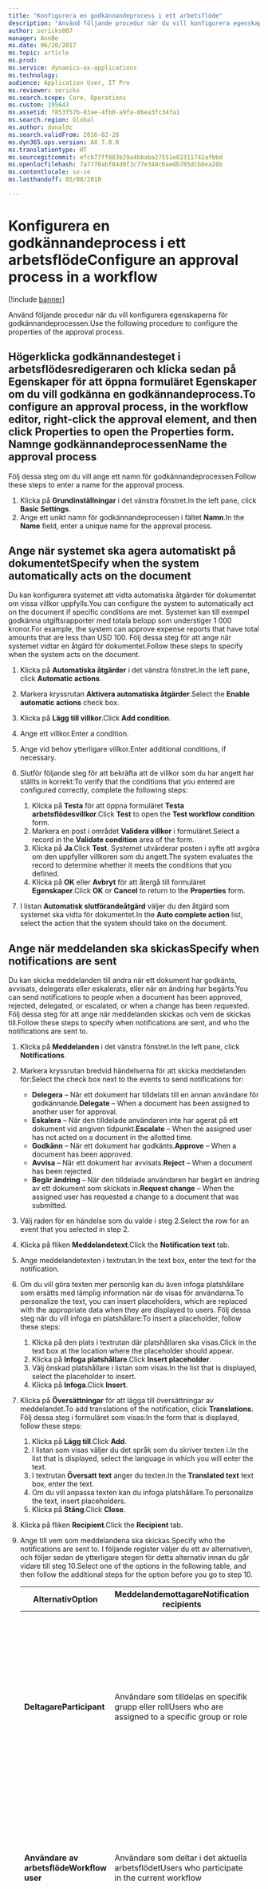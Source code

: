 ```yaml
---
title: "Konfigurera en godkännandeprocess i ett arbetsflöde"
description: "Använd följande procedur när du vill konfigurera egenskaperna för godkännandeprocessen."
author: sericks007
manager: AnnBe
ms.date: 06/20/2017
ms.topic: article
ms.prod: 
ms.service: dynamics-ax-applications
ms.technology: 
audience: Application User, IT Pro
ms.reviewer: sericks
ms.search.scope: Core, Operations
ms.custom: 195643
ms.assetid: f853f57b-83ae-4fb0-a9fa-06ea3fc34fa1
ms.search.region: Global
ms.author: donaldc
ms.search.validFrom: 2016-02-28
ms.dyn365.ops.version: AX 7.0.0
ms.translationtype: HT
ms.sourcegitcommit: efcb77ff883b29a4bbaba27551e02311742afbbd
ms.openlocfilehash: 7a7770abf84d8f3c77e348c6aedb785dcb8ea28b
ms.contentlocale: sv-se
ms.lasthandoff: 05/08/2018

---
```


# <a name="configure-an-approval-process-in-a-workflow"></a><span data-ttu-id="ed8ce-103">Konfigurera en godkännandeprocess i ett arbetsflöde</span><span class="sxs-lookup"><span data-stu-id="ed8ce-103">Configure an approval process in a workflow</span></span>

[!include [banner](../includes/banner.md)]

<span data-ttu-id="ed8ce-104">Använd följande procedur när du vill konfigurera egenskaperna för godkännandeprocessen.</span><span class="sxs-lookup"><span data-stu-id="ed8ce-104">Use the following procedure to configure the properties of the approval process.</span></span>

<span data-ttu-id="ed8ce-105">Högerklicka godkännandesteget i arbetsflödesredigeraren och klicka sedan på **Egenskaper** för att öppna formuläret **Egenskaper** om du vill godkänna en godkännandeprocess.</span><span class="sxs-lookup"><span data-stu-id="ed8ce-105">To configure an approval process, in the workflow editor, right-click the approval element, and then click **Properties** to open the **Properties** form.</span></span>
<span data-ttu-id="ed8ce-106">Namnge godkännandeprocessen</span><span class="sxs-lookup"><span data-stu-id="ed8ce-106">Name the approval process</span></span>
-------------------------

<span data-ttu-id="ed8ce-107">Följ dessa steg om du vill ange ett namn för godkännandeprocessen.</span><span class="sxs-lookup"><span data-stu-id="ed8ce-107">Follow these steps to enter a name for the approval process.</span></span>
1.  <span data-ttu-id="ed8ce-108">Klicka på **Grundinställningar** i det vänstra fönstret.</span><span class="sxs-lookup"><span data-stu-id="ed8ce-108">In the left pane, click **Basic Settings**.</span></span>
2.  <span data-ttu-id="ed8ce-109">Ange ett unikt namn för godkännandeprocessen i fältet **Namn**.</span><span class="sxs-lookup"><span data-stu-id="ed8ce-109">In the **Name** field, enter a unique name for the approval process.</span></span>

## <a name="specify-when-the-system-automatically-acts-on-the-document"></a><span data-ttu-id="ed8ce-110">Ange när systemet ska agera automatiskt på dokumentet</span><span class="sxs-lookup"><span data-stu-id="ed8ce-110">Specify when the system automatically acts on the document</span></span>
<span data-ttu-id="ed8ce-111">Du kan konfigurera systemet att vidta automatiska åtgärder för dokumentet om vissa villkor uppfylls.</span><span class="sxs-lookup"><span data-stu-id="ed8ce-111">You can configure the system to automatically act on the document if specific conditions are met.</span></span> <span data-ttu-id="ed8ce-112">Systemet kan till exempel godkänna utgiftsrapporter med totala belopp som understiger 1 000 kronor.</span><span class="sxs-lookup"><span data-stu-id="ed8ce-112">For example, the system can approve expense reports that have total amounts that are less than USD 100.</span></span> <span data-ttu-id="ed8ce-113">Följ dessa steg för att ange när systemet vidtar en åtgärd för dokumentet.</span><span class="sxs-lookup"><span data-stu-id="ed8ce-113">Follow these steps to specify when the system acts on the document.</span></span>
1.  <span data-ttu-id="ed8ce-114">Klicka på **Automatiska åtgärder** i det vänstra fönstret.</span><span class="sxs-lookup"><span data-stu-id="ed8ce-114">In the left pane, click **Automatic actions**.</span></span>
2.  <span data-ttu-id="ed8ce-115">Markera kryssrutan **Aktivera automatiska åtgärder**.</span><span class="sxs-lookup"><span data-stu-id="ed8ce-115">Select the **Enable automatic actions** check box.</span></span>
3.  <span data-ttu-id="ed8ce-116">Klicka på **Lägg till villkor**.</span><span class="sxs-lookup"><span data-stu-id="ed8ce-116">Click **Add condition**.</span></span>
4.  <span data-ttu-id="ed8ce-117">Ange ett villkor.</span><span class="sxs-lookup"><span data-stu-id="ed8ce-117">Enter a condition.</span></span>
5.  <span data-ttu-id="ed8ce-118">Ange vid behov ytterligare villkor.</span><span class="sxs-lookup"><span data-stu-id="ed8ce-118">Enter additional conditions, if necessary.</span></span>
6.  <span data-ttu-id="ed8ce-119">Slutför följande steg för att bekräfta att de villkor som du har angett har ställts in korrekt:</span><span class="sxs-lookup"><span data-stu-id="ed8ce-119">To verify that the conditions that you entered are configured correctly, complete the following steps:</span></span>
    1.  <span data-ttu-id="ed8ce-120">Klicka på **Testa** för att öppna formuläret **Testa arbetsflödesvillkor**.</span><span class="sxs-lookup"><span data-stu-id="ed8ce-120">Click **Test** to open the **Test workflow condition** form.</span></span>
    2.  <span data-ttu-id="ed8ce-121">Markera en post i området **Validera villkor** i formuläret.</span><span class="sxs-lookup"><span data-stu-id="ed8ce-121">Select a record in the **Validate condition** area of the form.</span></span>
    3.  <span data-ttu-id="ed8ce-122">Klicka på **Ja**.</span><span class="sxs-lookup"><span data-stu-id="ed8ce-122">Click **Test**.</span></span> <span data-ttu-id="ed8ce-123">Systemet utvärderar posten i syfte att avgöra om den uppfyller villkoren som du angett.</span><span class="sxs-lookup"><span data-stu-id="ed8ce-123">The system evaluates the record to determine whether it meets the conditions that you defined.</span></span>
    4.  <span data-ttu-id="ed8ce-124">Klicka på **OK** eller **Avbryt** för att återgå till formuläret **Egenskaper**.</span><span class="sxs-lookup"><span data-stu-id="ed8ce-124">Click **OK** or **Cancel** to return to the **Properties** form.</span></span>

7.  <span data-ttu-id="ed8ce-125">I listan **Automatisk slutförandeåtgärd** väljer du den åtgärd som systemet ska vidta för dokumentet.</span><span class="sxs-lookup"><span data-stu-id="ed8ce-125">In the **Auto complete action** list, select the action that the system should take on the document.</span></span>

## <a name="specify-when-notifications-are-sent"></a><span data-ttu-id="ed8ce-126">Ange när meddelanden ska skickas</span><span class="sxs-lookup"><span data-stu-id="ed8ce-126">Specify when notifications are sent</span></span>
<span data-ttu-id="ed8ce-127">Du kan skicka meddelanden till andra när ett dokument har godkänts, avvisats, delegerats eller eskalerats, eller när en ändring har begärts.</span><span class="sxs-lookup"><span data-stu-id="ed8ce-127">You can send notifications to people when a document has been approved, rejected, delegated, or escalated, or when a change has been requested.</span></span> <span data-ttu-id="ed8ce-128">Följ dessa steg för att ange när meddelanden skickas och vem de skickas till.</span><span class="sxs-lookup"><span data-stu-id="ed8ce-128">Follow these steps to specify when notifications are sent, and who the notifications are sent to.</span></span>
1.  <span data-ttu-id="ed8ce-129">Klicka på **Meddelanden** i det vänstra fönstret.</span><span class="sxs-lookup"><span data-stu-id="ed8ce-129">In the left pane, click **Notifications**.</span></span>
2.  <span data-ttu-id="ed8ce-130">Markera kryssrutan bredvid händelserna för att skicka meddelanden för:</span><span class="sxs-lookup"><span data-stu-id="ed8ce-130">Select the check box next to the events to send notifications for:</span></span>
    -   <span data-ttu-id="ed8ce-131">**Delegera** – När ett dokument har tilldelats till en annan användare för godkännande.</span><span class="sxs-lookup"><span data-stu-id="ed8ce-131">**Delegate** – When a document has been assigned to another user for approval.</span></span>
    -   <span data-ttu-id="ed8ce-132">**Eskalera** – När den tilldelade användaren inte har agerat på ett dokument vid angiven tidpunkt.</span><span class="sxs-lookup"><span data-stu-id="ed8ce-132">**Escalate** – When the assigned user has not acted on a document in the allotted time.</span></span>
    -   <span data-ttu-id="ed8ce-133">**Godkänn** – När ett dokument har godkänts.</span><span class="sxs-lookup"><span data-stu-id="ed8ce-133">**Approve** – When a document has been approved.</span></span>
    -   <span data-ttu-id="ed8ce-134">**Avvisa** – När ett dokument har avvisats.</span><span class="sxs-lookup"><span data-stu-id="ed8ce-134">**Reject** – When a document has been rejected.</span></span>
    -   <span data-ttu-id="ed8ce-135">**Begär ändring** – När den tilldelade användaren har begärt en ändring av ett dokument som skickats in.</span><span class="sxs-lookup"><span data-stu-id="ed8ce-135">**Request change** – When the assigned user has requested a change to a document that was submitted.</span></span>

3.  <span data-ttu-id="ed8ce-136">Välj raden för en händelse som du valde i steg 2.</span><span class="sxs-lookup"><span data-stu-id="ed8ce-136">Select the row for an event that you selected in step 2.</span></span>
4.  <span data-ttu-id="ed8ce-137">Klicka på fliken **Meddelandetext**.</span><span class="sxs-lookup"><span data-stu-id="ed8ce-137">Click the **Notification text** tab.</span></span>
5.  <span data-ttu-id="ed8ce-138">Ange meddelandetexten i textrutan.</span><span class="sxs-lookup"><span data-stu-id="ed8ce-138">In the text box, enter the text for the notification.</span></span>
6.  <span data-ttu-id="ed8ce-139">Om du vill göra texten mer personlig kan du även infoga platshållare som ersätts med lämplig information när de visas för användarna.</span><span class="sxs-lookup"><span data-stu-id="ed8ce-139">To personalize the text, you can insert placeholders, which are replaced with the appropriate data when they are displayed to users.</span></span> <span data-ttu-id="ed8ce-140">Följ dessa steg när du vill infoga en platshållare:</span><span class="sxs-lookup"><span data-stu-id="ed8ce-140">To insert a placeholder, follow these steps:</span></span>
    1.  <span data-ttu-id="ed8ce-141">Klicka på den plats i textrutan där platshållaren ska visas.</span><span class="sxs-lookup"><span data-stu-id="ed8ce-141">Click in the text box at the location where the placeholder should appear.</span></span>
    2.  <span data-ttu-id="ed8ce-142">Klicka på **Infoga platshållare**.</span><span class="sxs-lookup"><span data-stu-id="ed8ce-142">Click **Insert placeholder**.</span></span>
    3.  <span data-ttu-id="ed8ce-143">Välj önskad platshållare i listan som visas.</span><span class="sxs-lookup"><span data-stu-id="ed8ce-143">In the list that is displayed, select the placeholder to insert.</span></span>
    4.  <span data-ttu-id="ed8ce-144">Klicka på **Infoga**.</span><span class="sxs-lookup"><span data-stu-id="ed8ce-144">Click **Insert**.</span></span>

7.  <span data-ttu-id="ed8ce-145">Klicka på **Översättningar** för att lägga till översättningar av meddelandet.</span><span class="sxs-lookup"><span data-stu-id="ed8ce-145">To add translations of the notification, click **Translations**.</span></span> <span data-ttu-id="ed8ce-146">Följ dessa steg i formuläret som visas:</span><span class="sxs-lookup"><span data-stu-id="ed8ce-146">In the form that is displayed, follow these steps:</span></span>
    1.  <span data-ttu-id="ed8ce-147">Klicka på **Lägg till**.</span><span class="sxs-lookup"><span data-stu-id="ed8ce-147">Click **Add**.</span></span>
    2.  <span data-ttu-id="ed8ce-148">I listan som visas väljer du det språk som du skriver texten i.</span><span class="sxs-lookup"><span data-stu-id="ed8ce-148">In the list that is displayed, select the language in which you will enter the text.</span></span>
    3.  <span data-ttu-id="ed8ce-149">I textrutan **Översatt text** anger du texten.</span><span class="sxs-lookup"><span data-stu-id="ed8ce-149">In the **Translated text** text box, enter the text.</span></span>
    4.  <span data-ttu-id="ed8ce-150">Om du vill anpassa texten kan du infoga platshållare.</span><span class="sxs-lookup"><span data-stu-id="ed8ce-150">To personalize the text, insert placeholders.</span></span>
    5.  <span data-ttu-id="ed8ce-151">Klicka på **Stäng**.</span><span class="sxs-lookup"><span data-stu-id="ed8ce-151">Click **Close**.</span></span>

8.  <span data-ttu-id="ed8ce-152">Klicka på fliken **Recipient**.</span><span class="sxs-lookup"><span data-stu-id="ed8ce-152">Click the **Recipient** tab.</span></span>
9.  <span data-ttu-id="ed8ce-153">Ange till vem som meddelandena ska skickas.</span><span class="sxs-lookup"><span data-stu-id="ed8ce-153">Specify who the notifications are sent to.</span></span> <span data-ttu-id="ed8ce-154">I följande register väljer du ett av alternativen, och följer sedan de ytterligare stegen för detta alternativ innan du går vidare till steg 10.</span><span class="sxs-lookup"><span data-stu-id="ed8ce-154">Select one of the options in the following table, and then follow the additional steps for the option before you go to step 10.</span></span>

    <table>
    <colgroup>
    <col width="33%" />
    <col width="33%" />
    <col width="33%" />
    </colgroup>
    <thead>
    <tr class="header">
    <th><span data-ttu-id="ed8ce-155">Alternativ</span><span class="sxs-lookup"><span data-stu-id="ed8ce-155">Option</span></span></th>
    <th><span data-ttu-id="ed8ce-156">Meddelandemottagare</span><span class="sxs-lookup"><span data-stu-id="ed8ce-156">Notification recipients</span></span></th>
    <th><span data-ttu-id="ed8ce-157">Ytterligare steg</span><span class="sxs-lookup"><span data-stu-id="ed8ce-157">Additional steps</span></span></th>
    </tr>
    </thead>
    <tbody>
    <tr class="odd">
    <td><span data-ttu-id="ed8ce-158"><strong>Deltagare</strong></span><span class="sxs-lookup"><span data-stu-id="ed8ce-158"><strong>Participant</strong></span></span></td>
    <td><span data-ttu-id="ed8ce-159">Användare som tilldelas en specifik grupp eller roll</span><span class="sxs-lookup"><span data-stu-id="ed8ce-159">Users who are assigned to a specific group or role</span></span></td>
    <td><ol>
    <li><span data-ttu-id="ed8ce-160">Klicka på fliken <strong>Role based</strong>när du har markerat <strong>Participant</strong>.</span><span class="sxs-lookup"><span data-stu-id="ed8ce-160">After you select <strong>Participant</strong>, click the <strong>Role based</strong> tab.</span></span></li>
    <li><span data-ttu-id="ed8ce-161">Välj den grupp- eller rolltyp som du vill skicka meddelanden till i listan <strong>Typ of participant</strong>.</span><span class="sxs-lookup"><span data-stu-id="ed8ce-161">In the <strong>Type of participant</strong> list, select the type of group or role to send notifications to.</span></span></li>
    <li><span data-ttu-id="ed8ce-162">Välj den grupp eller roll som du vill skicka meddelanden till i listan <strong>Deltagare</strong>.</span><span class="sxs-lookup"><span data-stu-id="ed8ce-162">In the <strong>Participant</strong> list, select the group or role to send notifications to.</span></span></li>
    </ol></td>
    </tr>
    <tr class="even">
    <td><span data-ttu-id="ed8ce-163"><strong>Användare av arbetsflöde</strong></span><span class="sxs-lookup"><span data-stu-id="ed8ce-163"><strong>Workflow user</strong></span></span></td>
    <td><span data-ttu-id="ed8ce-164">Användare som deltar i det aktuella arbetsflödet</span><span class="sxs-lookup"><span data-stu-id="ed8ce-164">Users who participate in the current workflow</span></span></td>
    <td><ol>
    <li><span data-ttu-id="ed8ce-165">Klicka på fliken <strong>Arbetsflödesanvändar</strong> när du har valt <strong>Arbetsflödesanvändar</strong>.</span><span class="sxs-lookup"><span data-stu-id="ed8ce-165">After you select <strong>Workflow user</strong>, click the <strong>Workflow user</strong> tab.</span></span></li>
    <li><span data-ttu-id="ed8ce-166">Välj en användare som deltar i arbetsflödet i listan <strong>Arbetsflödesanvändar</strong>.</span><span class="sxs-lookup"><span data-stu-id="ed8ce-166">In the <strong>Workflow user</strong> list, select a user who participates in the workflow.</span></span></li>
    </ol></td>
    </tr>
    <tr class="odd">
    <td><span data-ttu-id="ed8ce-167"><strong>Användare</strong></span><span class="sxs-lookup"><span data-stu-id="ed8ce-167"><strong>User</strong></span></span></td>
    <td><span data-ttu-id="ed8ce-168">Specifika användare av Microsoft Dynamics 365 for Finance and Operations</span><span class="sxs-lookup"><span data-stu-id="ed8ce-168">Specific Microsoft Dynamics 365 for Finance and Operations users</span></span></td>
    <td><ol>
    <li><span data-ttu-id="ed8ce-169">Klicka på fliken <strong>Användare</strong> när du har valt <strong>Användare</strong>.</span><span class="sxs-lookup"><span data-stu-id="ed8ce-169">After you select <strong>User</strong>, click the <strong>User</strong> tab.</span></span></li>
    <li><span data-ttu-id="ed8ce-170">Listan <strong>Tillgängliga användare</strong> innehåller alla Microsoft Dynamics 365 for Finance and Operations-användare.</span><span class="sxs-lookup"><span data-stu-id="ed8ce-170">The <strong>Available users</strong>: list includes all Microsoft Dynamics 365 for Finance and Operations users.</span></span> <span data-ttu-id="ed8ce-171">Markera de användare som du vill skicka meddelanden till, och flytta sedan dessa användare till listan <strong>Markerade användare</strong>:.</span><span class="sxs-lookup"><span data-stu-id="ed8ce-171">Select the users to send notifications to, and then move these users to the <strong>Selected users</strong>: list.</span></span></li>
    </ol></td>
    </tr>
    </tbody>
    </table>

10. <span data-ttu-id="ed8ce-172">Upprepa stegen 3 till och med 9 för varje enskild händelse som du valde i steg 2.</span><span class="sxs-lookup"><span data-stu-id="ed8ce-172">Repeat steps 3 through 9 for each event that you selected in step 2.</span></span>

## <a name="specify-a-final-approver"></a><span data-ttu-id="ed8ce-173">Ange den slutliga godkännaren</span><span class="sxs-lookup"><span data-stu-id="ed8ce-173">Specify a final approver</span></span>
<span data-ttu-id="ed8ce-174">Du kan eventuellt tilldela en slutlig godkännare för situationer där godkännaren är den person, som skickade in dokumentet för godkännande.</span><span class="sxs-lookup"><span data-stu-id="ed8ce-174">You may want to designate a final approver for scenarios where the approver is the person who submitted the document for approval.</span></span> <span data-ttu-id="ed8ce-175">Följ dessa steg för att ange en slutlig godkännare.</span><span class="sxs-lookup"><span data-stu-id="ed8ce-175">Follow these steps to specify a final approver.</span></span>
1.  <span data-ttu-id="ed8ce-176">Klicka på **Avancerade inställningar** i det vänstra fönstret.</span><span class="sxs-lookup"><span data-stu-id="ed8ce-176">In the left pane, click **Advanced settings**.</span></span>
2.  <span data-ttu-id="ed8ce-177">Markera rutan **Använd slutlig godkännare**.</span><span class="sxs-lookup"><span data-stu-id="ed8ce-177">Select the **Use final approver** check box.</span></span>
3.  <span data-ttu-id="ed8ce-178">I listan ska du välja en användare som slutlig godkännare.</span><span class="sxs-lookup"><span data-stu-id="ed8ce-178">In the list, select the user to be the final approver.</span></span>

## <a name="set-a-time-limit"></a><span data-ttu-id="ed8ce-179">Ange en tidsgräns</span><span class="sxs-lookup"><span data-stu-id="ed8ce-179">Set a time limit</span></span>
<span data-ttu-id="ed8ce-180">Följ dessa steg om den manuella processen måste slutföras inom en viss tid.</span><span class="sxs-lookup"><span data-stu-id="ed8ce-180">Follow these steps if the approval process must be completed in a specific time.</span></span>

| <span data-ttu-id="ed8ce-181">**Obs!**</span><span class="sxs-lookup"><span data-stu-id="ed8ce-181">**Note**</span></span>                                                                                                                                                |
|---------------------------------------------------------------------------------------------------------------------------------------------------------|
| <span data-ttu-id="ed8ce-182">De alternativ som du väljer i dessa steg åsidosätter alternativen som du valde i områdena **Assignment** och **Escalation** för respektive godkännandesteg.</span><span class="sxs-lookup"><span data-stu-id="ed8ce-182">The options that you select in these steps override the options that you selected in the **Assignment** and **Escalation** areas of each approval step.</span></span> |

1.  <span data-ttu-id="ed8ce-183">Klicka på **Avancerade inställningar** i det vänstra fönstret.</span><span class="sxs-lookup"><span data-stu-id="ed8ce-183">In the left pane, click **Advanced settings**.</span></span>
2.  <span data-ttu-id="ed8ce-184">Markera kryssrutan för **elementet** **Ställ in en tidsgräns för arbetsflöden**.</span><span class="sxs-lookup"><span data-stu-id="ed8ce-184">Select the **Set a time limit for the workflow** **element** check box.</span></span>
3.  <span data-ttu-id="ed8ce-185">Ange när godkännandeprocessen måste vara slutförd i fältet **Duration**.</span><span class="sxs-lookup"><span data-stu-id="ed8ce-185">In the **Duration** field, specify when the approval process must be completed.</span></span> <span data-ttu-id="ed8ce-186">Välj ett av följande alternativ:</span><span class="sxs-lookup"><span data-stu-id="ed8ce-186">Select one of the following options:</span></span>
    -   <span data-ttu-id="ed8ce-187">**Timmar** – Ange det antal timmar inom vilket godkännandeprocessen senast måste ha slutförts.</span><span class="sxs-lookup"><span data-stu-id="ed8ce-187">**Hours** – Enter the number of hours in which the approval process must be completed.</span></span> <span data-ttu-id="ed8ce-188">Välj sedan den kalender som används inom din organisation, och ange information om organisationens arbetsvecka.</span><span class="sxs-lookup"><span data-stu-id="ed8ce-188">Then select the calendar that your organization uses, and enter information about your organization's work week.</span></span>
    -   <span data-ttu-id="ed8ce-189">**Dagar** – Ange det antal dagar inom vilket godkännandeprocessen senast måste ha slutförts.</span><span class="sxs-lookup"><span data-stu-id="ed8ce-189">**Days** – Enter the number of days in which the approval process must be completed.</span></span> <span data-ttu-id="ed8ce-190">Välj sedan den kalender som används inom din organisation, och ange information om organisationens arbetsvecka.</span><span class="sxs-lookup"><span data-stu-id="ed8ce-190">Then select the calendar that your organization uses, and enter information about your organization's work week.</span></span>
    -   <span data-ttu-id="ed8ce-191">**Weeks** – Ange det antal veckor inom vilket godkännandeprocessen senast måste ha slutförts.</span><span class="sxs-lookup"><span data-stu-id="ed8ce-191">**Weeks** – Enter the number of weeks in which the approval process must be completed.</span></span>
    -   <span data-ttu-id="ed8ce-192">**Months –** – Välj dag och vecka då godkännandeprocessen senast måste vara slutförd.</span><span class="sxs-lookup"><span data-stu-id="ed8ce-192">**Months** – Select the day and week by which the approval process must be completed.</span></span> <span data-ttu-id="ed8ce-193">Du kanske till exempel vill att godkännandeprocessen ska ha slutförts senast på fredagen i den tredje veckan i månaden.</span><span class="sxs-lookup"><span data-stu-id="ed8ce-193">For example, you may want the approval process to be completed by Friday of the third week of the month.</span></span>
    -   <span data-ttu-id="ed8ce-194">**År** – Välj dag, vecka och månad då godkännandeprocessen senast måste vara slutförd.</span><span class="sxs-lookup"><span data-stu-id="ed8ce-194">**Years** – Select the day, week, and month by which the approval process must be completed.</span></span> <span data-ttu-id="ed8ce-195">Du kanske till exempel vill att godkännandeprocessen ska ha slutförts senast på fredagen i den tredje veckan i december.</span><span class="sxs-lookup"><span data-stu-id="ed8ce-195">For example, you may want the approval process to be completed by Friday of the third week of December.</span></span>

4.  <span data-ttu-id="ed8ce-196">Om tidsgränsen överskrids, utför systemet åtgärden i dokumentet.</span><span class="sxs-lookup"><span data-stu-id="ed8ce-196">If the time limit is exceeded, the system acts on the document.</span></span> <span data-ttu-id="ed8ce-197">I listan **Åtgärd** väljer du den åtgärd som ska vidtas i systemet.</span><span class="sxs-lookup"><span data-stu-id="ed8ce-197">In the **Action** list, select the action that the system should take.</span></span>

## <a name="specify-which-actions-are-available-to-the-user"></a><span data-ttu-id="ed8ce-198">Ange vilka åtgärder som är tillgängliga för användaren</span><span class="sxs-lookup"><span data-stu-id="ed8ce-198">Specify which actions are available to the user</span></span>
<span data-ttu-id="ed8ce-199">När ett dokument tilldelas en användare för godkännande, måste användaren vidta åtgärder för dokumentet.</span><span class="sxs-lookup"><span data-stu-id="ed8ce-199">When a document is assigned to a user for approval, the user must act on the document.</span></span> <span data-ttu-id="ed8ce-200">Följ dessa steg för att ange vilka åtgärder som användaren kan vidta för det inskickade dokumentet.</span><span class="sxs-lookup"><span data-stu-id="ed8ce-200">Follows these steps to specify which actions the user can take on the document that was submitted.</span></span>
1.  <span data-ttu-id="ed8ce-201">Klicka på **Avancerade inställningar** i det vänstra fönstret.</span><span class="sxs-lookup"><span data-stu-id="ed8ce-201">In the left pane, click **Advanced settings**.</span></span>
2.  <span data-ttu-id="ed8ce-202">Markera kryssrutan **Godkänn** om du vill att användaren ska kunna godkänna dokumentet.</span><span class="sxs-lookup"><span data-stu-id="ed8ce-202">Select the **Approve** check box if the user can approve the document.</span></span>
3.  <span data-ttu-id="ed8ce-203">Markera kryssrutan **Avvisa** om du vill att användaren ska kunna avvisa dokumentet.</span><span class="sxs-lookup"><span data-stu-id="ed8ce-203">Select the **Reject** check box the user can reject the document.</span></span>
4.  <span data-ttu-id="ed8ce-204">Markerakrysstura **Begär ändring** om du vill att användaren ska kunna begära ändringar i dokumentet.</span><span class="sxs-lookup"><span data-stu-id="ed8ce-204">Select the **Request change** check box the user can request changes to the document.</span></span>
5.  <span data-ttu-id="ed8ce-205">Markera kryssrutan **Delegera** om du vill att användaren ska kunna tilldela dokument till andra användare för godkännande.</span><span class="sxs-lookup"><span data-stu-id="ed8ce-205">Select the **Delegate** check box if the user can assign the document to another user for approval.</span></span>

<span data-ttu-id="ed8ce-206">**Obs!**: Kryssrutan **Aktivera åtgärder från arbetslistan i Enterprise Portal** stöds inte längre.</span><span class="sxs-lookup"><span data-stu-id="ed8ce-206">**Note**: The **Enable actions from the work list in Enterprise Portal** check box has been deprecated.</span></span>

## <a name="configure-the-approval-steps"></a><span data-ttu-id="ed8ce-207">Konfigurera godkännandestegen</span><span class="sxs-lookup"><span data-stu-id="ed8ce-207">Configure the approval steps</span></span>
<span data-ttu-id="ed8ce-208">En godkännandeprocess består av godkännandesteg.</span><span class="sxs-lookup"><span data-stu-id="ed8ce-208">An approval process consists of approval steps.</span></span> <span data-ttu-id="ed8ce-209">Slutför följande procedur för att lägga till steg i godkännandeprocessen och konfigurera stegen.</span><span class="sxs-lookup"><span data-stu-id="ed8ce-209">Complete the following procedure to add steps the approval process and configure the steps.</span></span>
1.  <span data-ttu-id="ed8ce-210">Dubbelklicka på godkännandeprocessen i arbetsflödesredigeraren.</span><span class="sxs-lookup"><span data-stu-id="ed8ce-210">In the workflow editor, double-click the approval process.</span></span> <span data-ttu-id="ed8ce-211">Arbetsflödesredigeraren visar stegen för godkännandeprocessen.</span><span class="sxs-lookup"><span data-stu-id="ed8ce-211">The workflow editor displays the steps of the approval process.</span></span>
2.  <span data-ttu-id="ed8ce-212">Dra steget från området **Arbetsflödeselement** till arbetsytan för att lägga till ett godkännandesteg.</span><span class="sxs-lookup"><span data-stu-id="ed8ce-212">To add an approval step, drag the step from the **Workflow elements** area to the canvas.</span></span>
3.  <span data-ttu-id="ed8ce-213">Se [Konfigurera ett godkännandesteg](configure-approval-step-workflow.md) för att konfigurera ett godkännandesteg.</span><span class="sxs-lookup"><span data-stu-id="ed8ce-213">To configure an approval step, see [Configure an approval step](configure-approval-step-workflow.md).</span></span>






